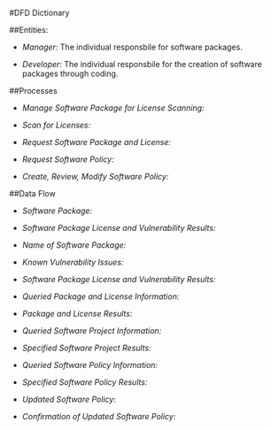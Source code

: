 
#DFD Dictionary

 
##Entities: 

+ *Manager:*  The individual responsbile for software packages. 

+ *Developer:* The individual responsbile for the creation of software packages through coding. 

##Processes 

+ *Manage Software Package for License Scanning:*  

+ *Scan for Licenses:* 

+ *Request Software Package and License:*

+ *Request Software Policy:*

+ *Create, Review, Modify Software Policy:*

##Data Flow 

+ *Software Package:*

+ *Software Package License and Vulnerability Results:*

+ *Name of Software Package:*

+ *Known Vulnerability Issues:*

+ *Software Package License and Vulnerability Results:*

+ *Queried Package and License Information:*

+ *Package and License Results:*

+ *Queried Software Project Information:*

+ *Specified Software Project Results:*

+ *Queried Software Policy Information:*

+ *Specified Software Policy Results:*

+ *Updated Software Policy:*

+ *Confirmation of Updated Software Policy:*


  
